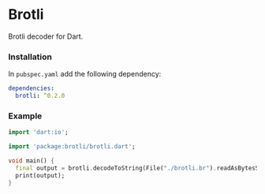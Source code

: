 # Brotli

Brotli decoder for Dart.

### Installation

In `pubspec.yaml` add the following dependency:

```yaml
dependencies:
  brotli: ^0.2.0
```

### Example

```dart
import 'dart:io';

import 'package:brotli/brotli.dart';

void main() {
  final output = brotli.decodeToString(File("./brotli.br").readAsBytesSync());
  print(output);
}
```

